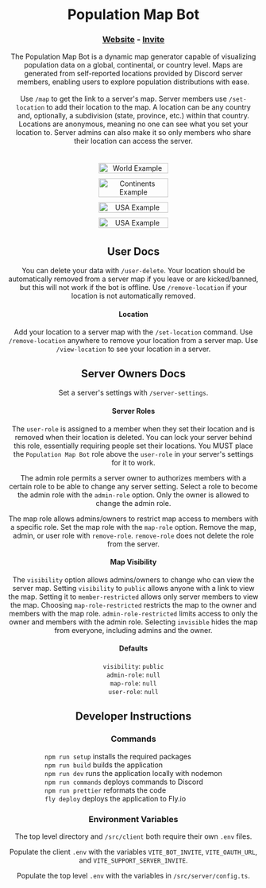 <div align="center">
    
  # Population Map Bot

  ### [Website](https://population-map-bot.fly.dev/) - [Invite](https://discord.com/api/oauth2/authorize?client_id=1115149738614984764&permissions=268451840&scope=bot)
  The Population Map Bot is a dynamic map generator capable of visualizing population data on a global, continental, or country level. Maps are generated from self-reported locations provided by Discord server members, enabling users to explore population distributions with ease.
  <br/>
  <br/>
  Use `/map` to get the link to a server's map. Server members use `/set-location` to add their location to the map. A location can be any country and, optionally, a subdivision (state, province, etc.) within that country. Locations are anonymous, meaning no one can see what you set your location to. Server admins can also make it so only members who share their location can access the server.
  <br/>
  <br/>
  <div style="display: flex;justify-content: center;overflow-wrap: break-word;text-align: center;flex-wrap: wrap;">
    <img src="https://raw.githubusercontent.com/WeismanGitHub/Population-Map-Discord-Bot/main/images/WORLD2-example.jpg" alt="World Example" style="width: 40%;min-width: 350px;height: auto;margin: 5px;"/>
    <img src="https://raw.githubusercontent.com/WeismanGitHub/Population-Map-Discord-Bot/main/images/CONTINENTS-example.jpg" alt="Continents Example" style="width: 40%;min-width: 350px;height: auto;margin: 5px;" />
    <img src="https://raw.githubusercontent.com/WeismanGitHub/Population-Map-Discord-Bot/main/images/US-example.jpg" alt="USA Example" style="width: 40%;min-width: 350px;height: auto;margin: 5px;" />
    <img src="https://raw.githubusercontent.com/WeismanGitHub/Population-Map-Discord-Bot/main/images/IT-example.jpg" alt="USA Example" style="width: 40%;min-width: 350px;height: auto;margin: 5px;" />
  </div>

  ## User Docs
  You can delete your data with `/user-delete`. Your location should be automatically removed from a server map if you leave or are kicked/banned, but this will not work if the bot is offline. Use `/remove-location` if your location is not automatically removed.

  #### Location
  Add your location to a server map with the `/set-location` command. Use `/remove-location` anywhere to remove your location from a server map. Use `/view-location` to see your location in a server.

  ## Server Owners Docs
  Set a server's settings with `/server-settings`.

  #### Server Roles
  The `user-role` is assigned to a member when they set their location and is removed when their location is deleted. You can lock your server behind this role, essentially requiring people set their locations. You MUST place the `Population Map Bot` role above the `user-role` in your server's settings for it to work.

  The admin role permits a server owner to authorizes members with a certain role to be able to change any server setting. Select a role to become the admin role with the `admin-role` option. Only the owner is allowed to change the admin role.
  
  The map role allows admins/owners to restrict map access to members with a specific role. Set the map role with the `map-role` option. Remove the map, admin, or user role with `remove-role`. `remove-role` does not delete the role from the server.

  #### Map Visibility
  The `visibility` option allows admins/owners to change who can view the server map. Setting `visibility` to `public` allows anyone with a link to view the map. Setting it to `member-restricted` allows only server members to view the map. Choosing `map-role-restricted` restricts the map to the owner and members with the map role. `admin-role-restricted` limits access to only the owner and members with the admin role. Selecting `invisible` hides the map from everyone, including admins and the owner.

  #### Defaults
  `visibility`: `public`
  <br/>
  `admin-role`: `null`
  <br/>
  `map-role`: `null`
  <br/>
  `user-role`: `null`
  
  ## Developer Instructions
  ### Commands
  <div style="text-align: center;">
    <div style="display: inline-block; text-align: left;">
        <code>npm run setup</code> installs the required packages
        <br/>
        <code>npm run build</code> builds the application
        <br/>
        <code>npm run dev</code> runs the application locally with nodemon
        <br/>
        <code>npm run commands</code> deploys commands to Discord
        <br/>
        <code>npm run prettier</code> reformats the code
        <br/>
        <code>fly deploy</code> deploys the application to Fly.io
    </div>
  </div>

  ### Environment Variables
  The top level directory and <code>/src/client</code> both require their own <code>.env</code> files.

  Populate the client <code>.env</code> with the variables <code>VITE_BOT_INVITE</code>, <code>VITE_OAUTH_URL</code>, and <code>VITE_SUPPORT_SERVER_INVITE</code>.

  Populate the top level <code>.env</code> with the variables in <code>/src/server/config.ts</code>.
</div>
